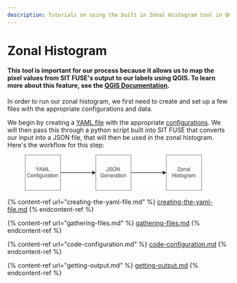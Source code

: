 ```yaml
---
description: Tutorials on using the built in Zonal Histogram tool in QGIS.
---
```


# Zonal Histogram

#### This tool is important for our process because it allows us to map the pixel values from SIT FUSE's output to our labels using QGIS. To learn more about this feature, see the [QGIS Documentation](https://docs.qgis.org/3.34/en/docs/user\_manual/processing\_algs/qgis/rasteranalysis.html#zonal-histogram).

In order to run our zonal histogram, we first need to create and set up a few files with the appropriate configurations and data.

We begin by creating a [YAML file](creating-the-yaml-file.md) with the appropriate [configurations](code-configuration.md). We will then pass this through a python script built into SIT FUSE that converts our input into a JSON file, that will then be used in the zonal histogram. Here's the workflow for this step:

<figure><img src="../../../.gitbook/assets/flow.drawio.png" alt=""><figcaption></figcaption></figure>

{% content-ref url="creating-the-yaml-file.md" %}
[creating-the-yaml-file.md](creating-the-yaml-file.md)
{% endcontent-ref %}

{% content-ref url="gathering-files.md" %}
[gathering-files.md](gathering-files.md)
{% endcontent-ref %}

{% content-ref url="code-configuration.md" %}
[code-configuration.md](code-configuration.md)
{% endcontent-ref %}

{% content-ref url="getting-output.md" %}
[getting-output.md](getting-output.md)
{% endcontent-ref %}
